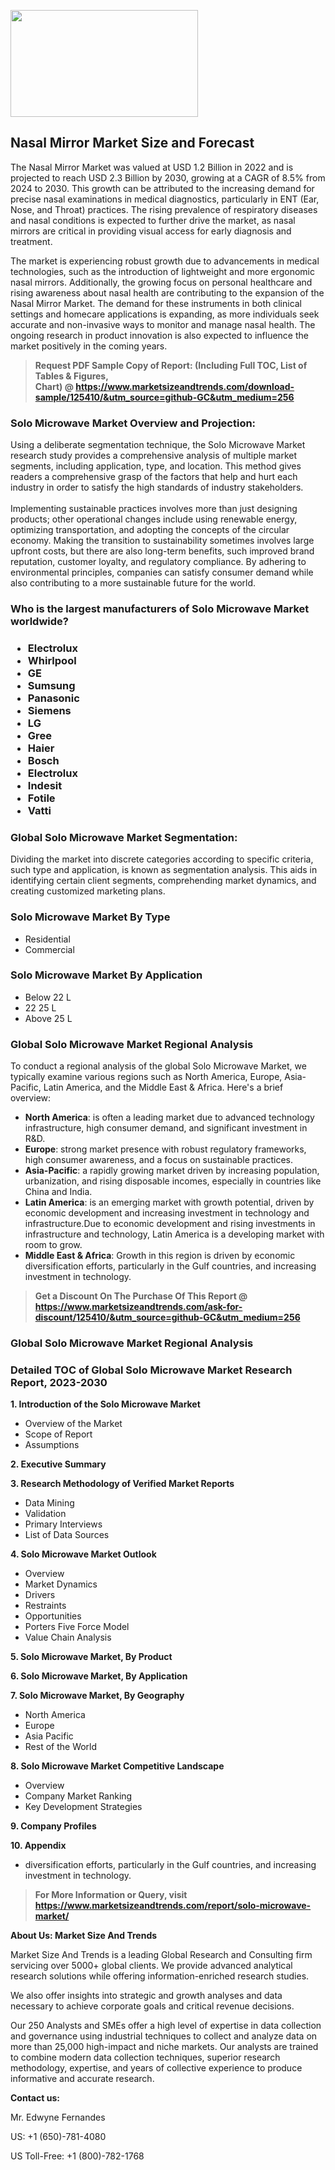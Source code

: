 <p><img class="alignnone size-medium wp-image-20088" src="https://ffe5etoiles.com/wp-content/uploads/2024/12/MST1-300x171.png" alt="" width="300" height="171" /></p><h2>Nasal Mirror Market Size and Forecast</h2><p>The Nasal Mirror Market was valued at USD 1.2 Billion in 2022 and is projected to reach USD 2.3 Billion by 2030, growing at a CAGR of 8.5% from 2024 to 2030. This growth can be attributed to the increasing demand for precise nasal examinations in medical diagnostics, particularly in ENT (Ear, Nose, and Throat) practices. The rising prevalence of respiratory diseases and nasal conditions is expected to further drive the market, as nasal mirrors are critical in providing visual access for early diagnosis and treatment.</p><p>The market is experiencing robust growth due to advancements in medical technologies, such as the introduction of lightweight and more ergonomic nasal mirrors. Additionally, the growing focus on personal healthcare and rising awareness about nasal health are contributing to the expansion of the Nasal Mirror Market. The demand for these instruments in both clinical settings and homecare applications is expanding, as more individuals seek accurate and non-invasive ways to monitor and manage nasal health. The ongoing research in product innovation is also expected to influence the market positively in the coming years.</p></p><blockquote id="" class=""><strong>Request PDF Sample Copy of Report: (Including Full TOC, List of Tables &amp; Figures, Chart)&nbsp;@&nbsp;<strong><a href="https://www.marketsizeandtrends.com/download-sample/125410/&utm_source=github-GC&utm_medium=256" target="_blank">https://www.marketsizeandtrends.com/download-sample/125410/&utm_source=github-GC&utm_medium=256</a></strong></strong></blockquote><h3 id="" class="">Solo Microwave Market&nbsp;Overview and Projection:</h3><p id="" class="">Using a deliberate segmentation technique, the Solo Microwave Market research study provides a comprehensive analysis of multiple market segments, including application, type, and location. This method gives readers a comprehensive grasp of the factors that help and hurt each industry in order to satisfy the high standards of industry stakeholders. <br /> <br />Implementing sustainable practices involves more than just designing products; other operational changes include using renewable energy, optimizing transportation, and adopting the concepts of the circular economy. Making the transition to sustainability sometimes involves large upfront costs, but there are also long-term benefits, such improved brand reputation, customer loyalty, and regulatory compliance. By adhering to environmental principles, companies can satisfy consumer demand while also contributing to a more sustainable future for the world.</p><h3 id="" class="">Who is the largest manufacturers of&nbsp;Solo Microwave Market worldwide?</h3><h3 class=""><p><ul><li>Electrolux </li><li> Whirlpool </li><li> GE </li><li> Sumsung </li><li> Panasonic </li><li> Siemens </li><li> LG </li><li> Gree </li><li> Haier </li><li> Bosch </li><li> Electrolux </li><li> Indesit </li><li> Fotile </li><li> Vatti</li></ul></p></h3><h3 id="" class="">Global&nbsp;Solo Microwave Market Segmentation:</h3><p id="" class="">Dividing the market into discrete categories according to specific criteria, such type and application, is known as segmentation analysis. This aids in identifying certain client segments, comprehending market dynamics, and creating customized marketing plans.</p><h3 id="" class="">Solo Microwave Market&nbsp;By Type</h3><p><p><ul><li>Residential</li><li> Commercial</p></li></ul></p></p><h3 id="" class="">Solo Microwave Market&nbsp;By Application</h3><p class=""><p><ul><li>Below 22 L</li><li> 22 25 L</li><li> Above 25 L</li></ul></p></p><h3 id="" class="">Global Solo Microwave Market Regional Analysis</h3><p id="" class="">To conduct a regional analysis of the global Solo Microwave Market, we typically examine various regions such as North America, Europe, Asia-Pacific, Latin America, and the Middle East &amp; Africa. Here's a brief overview:</p><ul><li><strong>North America</strong>: is often a leading market due to advanced technology infrastructure, high consumer demand, and significant investment in R&amp;D.</li><li><strong>Europe</strong>: strong market presence with robust regulatory frameworks, high consumer awareness, and a focus on sustainable practices.</li><li><strong>Asia-Pacific</strong>: a rapidly growing market driven by increasing population, urbanization, and rising disposable incomes, especially in countries like China and India.</li><li><strong>Latin America</strong>: is an emerging market with growth potential, driven by economic development and increasing investment in technology and infrastructure.Due to economic development and rising investments in infrastructure and technology, Latin America is a developing market with room to grow.</li><li><strong>Middle East &amp; Africa</strong>: Growth in this region is driven by economic diversification efforts, particularly in the Gulf countries, and increasing investment in technology.</li></ul><blockquote id="" class=""><strong>Get a Discount On The Purchase Of This Report @ <strong><a href="https://www.marketsizeandtrends.com/ask-for-discount/125410/&utm_source=github-GC&utm_medium=256" target="_blank">https://www.marketsizeandtrends.com/ask-for-discount/125410/&utm_source=github-GC&utm_medium=256</a></strong></strong></blockquote><h3 id="" class="">Global Solo Microwave Market Regional Analysis</h3><h3 id="" class="">Detailed TOC of Global Solo Microwave Market Research Report, 2023-2030</h3><p id="" class=""><strong>1. Introduction of the Solo Microwave Market</strong></p><ul><li>Overview of the Market</li><li>Scope of Report</li><li>Assumptions</li></ul><p id="" class=""><strong>2. Executive Summary</strong></p><p id="" class=""><strong>3. Research Methodology of Verified Market Reports</strong></p><ul><li>Data Mining</li><li>Validation</li><li>Primary Interviews</li><li>List of Data Sources</li></ul><p id="" class=""><strong>4. Solo Microwave Market Outlook</strong></p><ul><li>Overview</li><li>Market Dynamics</li><li>Drivers</li><li>Restraints</li><li>Opportunities</li><li>Porters Five Force Model</li><li>Value Chain Analysis</li></ul><p id="" class=""><strong>5. Solo Microwave Market, By Product</strong></p><p id="" class=""><strong>6. Solo Microwave Market, By Application</strong></p><p id="" class=""><strong>7. Solo Microwave Market, By Geography</strong></p><ul><li>North America</li><li>Europe</li><li>Asia Pacific</li><li>Rest of the World</li></ul><p id="" class=""><strong>8. Solo Microwave Market Competitive Landscape</strong></p><ul><li>Overview</li><li>Company Market Ranking</li><li>Key Development Strategies</li></ul><p id="" class=""><strong>9. Company Profiles</strong></p><p id="" class=""><strong>10. Appendix</strong></p><ul><li>diversification efforts, particularly in the Gulf countries, and increasing investment in technology.</li></ul><blockquote id="" class=""><strong>For More Information or Query, visit <strong><strong><a href="https://www.marketsizeandtrends.com/report/solo-microwave-market/" target="_blank">https://www.marketsizeandtrends.com/report/solo-microwave-market/</a></strong></strong></strong></blockquote><p id="" class=""><strong>About Us: Market Size And Trends</strong></p><p id="" class="">Market Size And Trends is a leading Global Research and Consulting firm servicing over 5000+ global clients. We provide advanced analytical research solutions while offering information-enriched research studies.</p><p id="" class="">We also offer insights into strategic and growth analyses and data necessary to achieve corporate goals and critical revenue decisions.</p><p id="" class="">Our 250 Analysts and SMEs offer a high level of expertise in data collection and governance using industrial techniques to collect and analyze data on more than 25,000 high-impact and niche markets. Our analysts are trained to combine modern data collection techniques, superior research methodology, expertise, and years of collective experience to produce informative and accurate research.</p><p id="" class=""><strong>Contact us:</strong></p><p id="" class="">Mr. Edwyne Fernandes</p><p id="" class="">US: +1 (650)-781-4080</p><p id="" class="">US Toll-Free: +1 (800)-782-1768</p>
